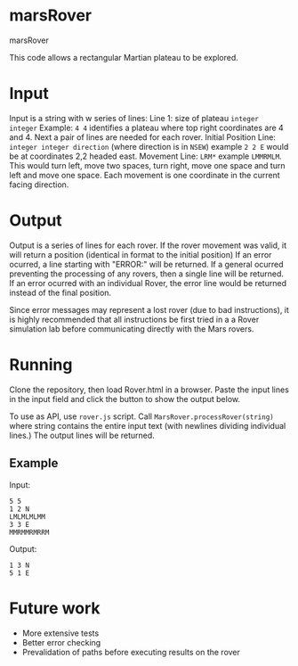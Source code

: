# marsRover
marsRover

This code allows a rectangular Martian plateau to be explored.

# Input 
Input is a string with w series of lines:
Line 1: size of plateau `integer integer` Example: `4 4` identifies a plateau where top right coordinates are 4 and 4.
Next a pair of lines are needed for each rover. 
Initial Position Line: `integer integer direction` (where direction is in `NSEW`) example `2 2 E` would be at coordinates 2,2 headed east.
Movement Line: `LRM*` example `LMMRMLM`. This would turn left, move two spaces, turn right, move one space and turn left and move one space. Each movement is one coordinate in the current facing direction.

# Output
Output is a series of lines for each rover.
If the rover movement was valid, it will return a position (identical in format to the initial position)
If an error ocurred, a line starting with "ERROR:" will be returned.
If a general ocurred preventing the processing of any rovers, then a single line will be returned.
If an error ocurred with an individual Rover, the error line would be returned instead of the final position.

Since error messages may represent a lost rover (due to bad instructions), it is highly recommended that all instructions be first tried in a a Rover simulation lab before communicating directly with the Mars rovers.

# Running

Clone the repository, then load Rover.html in a browser.  Paste the input lines in the input field and click the button to show the output below.

To use as API, use `rover.js` script.
Call `MarsRover.processRover(string)` where string contains the entire input text (with newlines dividing individual lines.) The output lines will be returned.

## Example

Input: 
```
5 5 
1 2 N 
LMLMLMLMM 
3 3 E 
MMRMMRMRRM 
```
Output:
```
1 3 N 
5 1 E
```
# Future work 
* More extensive tests
* Better error checking
* Prevalidation of paths before executing results on the rover
 
